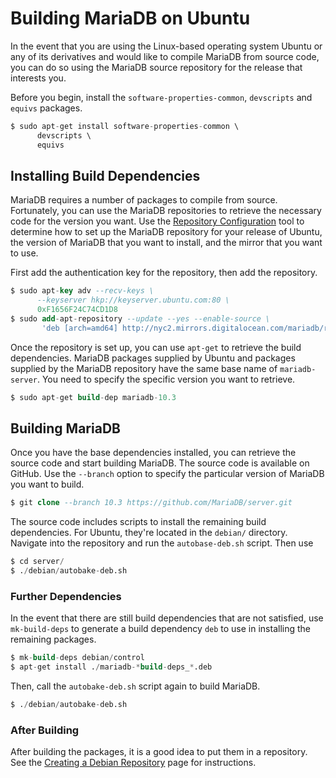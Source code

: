 # Building MariaDB on Ubuntu

In the event that you are using the Linux-based operating system Ubuntu or any of its derivatives and would like to compile MariaDB from source code, you can do so using the MariaDB source repository for the release that interests you.

Before you begin, install the `software-properties-common`, `devscripts` and `equivs` packages.

```sql
$ sudo apt-get install software-properties-common \
      devscripts \
      equivs
```

## Installing Build Dependencies

MariaDB requires a number of packages to compile from source.  Fortunately, you can use the MariaDB repositories to retrieve the necessary code for the version you want.  Use the [Repository Configuration](https://downloads.mariadb.org/mariadb/repositories/) tool to determine how to set up the MariaDB repository for your release of Ubuntu, the version of MariaDB that you want to install, and the mirror that you want to use.

First add the authentication key for the repository, then add the repository.

```sql
$ sudo apt-key adv --recv-keys \
      --keyserver hkp://keyserver.ubuntu.com:80 \
      0xF1656F24C74CD1D8
$ sudo add-apt-repository --update --yes --enable-source \
       'deb [arch=amd64] http://nyc2.mirrors.digitalocean.com/mariadb/repo/10.3/ubuntu '$(lsb_release -sc)' main'
```

Once the repository is set up, you can use `apt-get` to retrieve the build dependencies.  MariaDB packages supplied by Ubuntu and packages supplied by the MariaDB repository have the same base name of `mariadb-server`.  You need to specify the specific version you want to retrieve.

```sql
$ sudo apt-get build-dep mariadb-10.3
```

## Building MariaDB

Once you have the base dependencies installed, you can retrieve the source code and start building MariaDB.  The source code is available on GitHub.  Use the `--branch` option to specify the particular version of MariaDB you want to build.

```sql
$ git clone --branch 10.3 https://github.com/MariaDB/server.git
```

The source code includes scripts to install the remaining build dependencies.  For Ubuntu, they're located in the `debian/` directory.  Navigate into the repository and run the `autobase-deb.sh` script.  Then use

```sql
$ cd server/
$ ./debian/autobake-deb.sh
```

### Further Dependencies

In the event that there are still build dependencies that are not satisfied, use `mk-build-deps` to generate a build dependency `deb` to use in installing the remaining packages.

```sql
$ mk-build-deps debian/control
$ apt-get install ./mariadb-*build-deps_*.deb
```

Then, call the `autobake-deb.sh` script again to build MariaDB.

```sql
$ ./debian/autobake-deb.sh
```

### After Building

After building the packages, it is a good idea to put them in a repository. See the [Creating a Debian Repository](/mariadb-administration/getting-installing-and-upgrading-mariadb/compiling-mariadb-from-source/Creating_a_Debian_Repository/) page for instructions.